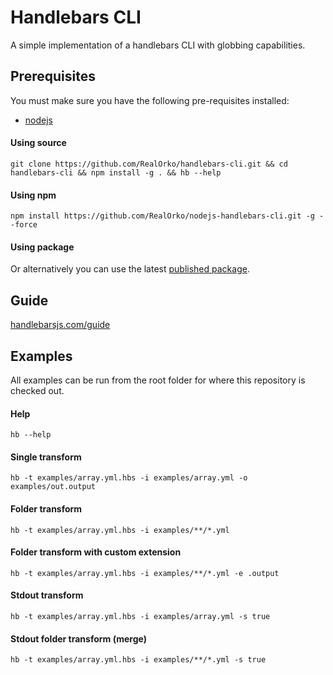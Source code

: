 # Handlebars CLI

A simple implementation of a handlebars CLI with globbing capabilities. 

## Prerequisites

You must make sure you have the following pre-requisites installed:

 - [nodejs](https://nodejs.org/en/download/package-manager/)


#### Using source

```
git clone https://github.com/RealOrko/handlebars-cli.git && cd handlebars-cli && npm install -g . && hb --help
```

#### Using npm

```
npm install https://github.com/RealOrko/nodejs-handlebars-cli.git -g --force
```

#### Using package

Or alternatively you can use the latest [published package](https://github.com/RealOrko/nodejs-handlebars-cli/packages/).

## Guide

<a href="https://handlebarsjs.com/guide/" target="_blank">handlebarsjs.com/guide</a>

## Examples

All examples can be run from the root folder for where this repository is checked out.

#### Help

```
hb --help
```

#### Single transform

```
hb -t examples/array.yml.hbs -i examples/array.yml -o examples/out.output
```

#### Folder transform

```
hb -t examples/array.yml.hbs -i examples/**/*.yml
```

#### Folder transform with custom extension

```
hb -t examples/array.yml.hbs -i examples/**/*.yml -e .output
```

#### Stdout transform

```
hb -t examples/array.yml.hbs -i examples/array.yml -s true
```

#### Stdout folder transform (merge)

```
hb -t examples/array.yml.hbs -i examples/**/*.yml -s true
```
